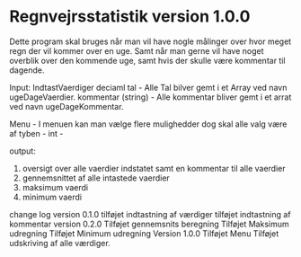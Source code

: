 # Regnvejrsstatistik version 1.0.0

Dette program skal bruges når man vil have nogle målinger over hvor meget regn der vil kommer over en uge.
Samt når man gerne vil have noget overblik over den kommende uge, samt hvis der skulle være kommentar til dagende.

Input:
IndtastVaerdiger deciaml tal - Alle Tal bilver gemt i et Array ved navn ugeDageVaerdier.
kommentar (string) - Alle kommentar bliver gemt i et arrat ved navn ugeDageKommentar.

Menu - I menuen kan man vælge flere mulighedder dog skal alle valg være af tyben - int - 

output:
1. oversigt over alle vaerdier indstatet samt en kommentar til alle vaerdier
2. gennemsnittet af alle intastede vaerdier
3. maksimum vaerdi
4. minimum vaerdi

  change log
version 0.1.0
tilføjet indtastning af værdiger
tilføjet indtastning af kommentar
  version 0.2.0
Tilføjet gennemsnits beregning
Tilføjet Maksimum udregning
Tilføjet Minimum udregning
  Version 1.0.0
Tilføjet Menu
Tilføjet udskriving af alle værdiger.
